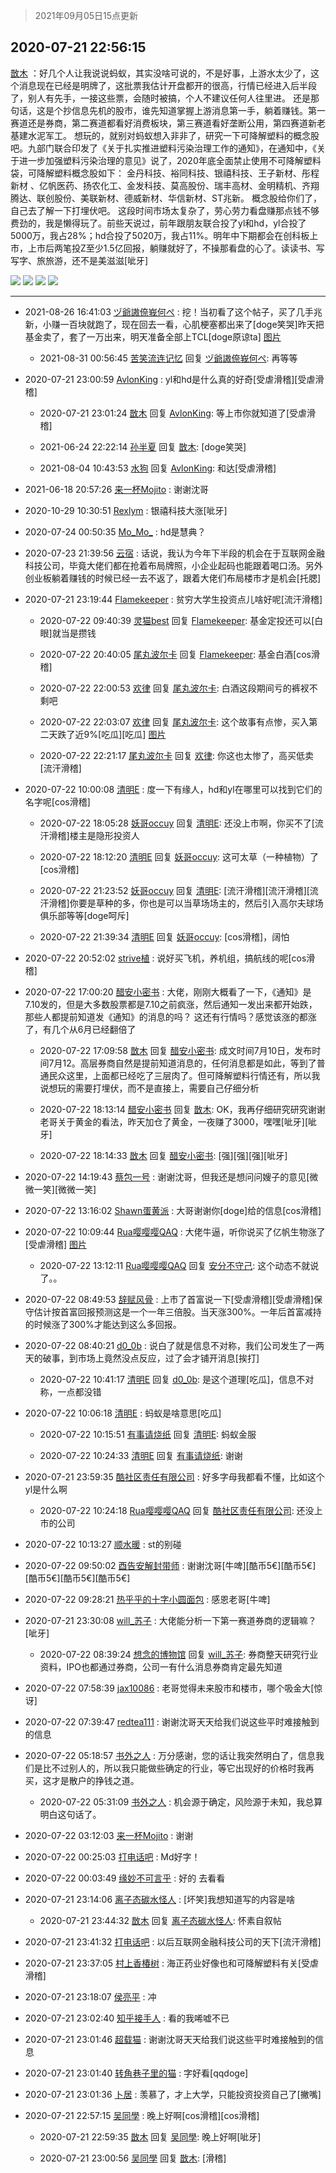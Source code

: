 > 2021年09月05日15点更新
<link rel="stylesheet" href="https://cdn.jsdelivr.net/gh/taotie6/sampleJSON@main/css/photo_show.css">


 ## 2020-07-21 22:56:15 

 [㪚木](https://www.coolapk.com/feed/20356115?shareKey=N2EyN2RmMmY1MGJiNjEzMTc1NzY~) ：好几个人让我说说蚂蚁，其实没啥可说的，不是好事，上游水太少了，这个消息现在已经是明牌了，这批票我估计开盘都开的很高，行情已经进入后半段了，别人有先手，一接这些票，会随时被搞，个人不建议任何人往里进。
还是那句话，这是个抄信息先机的股市，谁先知道掌握上游消息第一手，躺着赚钱<!--break-->。第一赛道还是券商，第二赛道都看好消费板块，第三赛道看好垄断公用，第四赛道新老基建水泥军工。
想玩的，就别对蚂蚁想入非非了，研究一下可降解塑料的概念股吧。九部门联合印发了《关于扎实推进塑料污染治理工作的通知》，在通知中，《关于进一步加强塑料污染治理的意见》说了，2020年底全面禁止使用不可降解塑料袋，可降解塑料概念股如下：
金丹科技、裕同科技、银禧科技、王子新材、彤程新材	、亿帆医药、扬农化工、金发科技、莫高股份、瑞丰高材、金明精机、齐翔腾达、联创股份、美联新材、德威新材、华信新材、ST兆新。
概念股给你们了，自己去了解一下打埋伏吧。
这段时间市场太复杂了，劳心劳力看盘赚那点钱不够费劲的，我是懒得玩了。前些天说过，前年跟朋友联合投了yl和hd，yl合投了5000万，我占28%；hd合投了5020万，我占11%。明年中下期都会在创科板上市，上市后两笔投Z至少1.5亿回报，躺赚就好了，不操那看盘的心了。读读书、写写字、旅旅游，还不是美滋滋[呲牙] 

<div class="album">
<img class="img-item" src="http://image.coolapk.com/feed/2020/0721/22/1081091_8950fc60_3372_8642@736x1307.jpeg" />
<img class="img-item" src="http://image.coolapk.com/feed/2020/0721/22/1081091_2d1ea9d9_3372_8644@1020x1811.jpeg" />
<img class="img-item" src="http://image.coolapk.com/feed/2020/0721/22/1081091_320966f6_3372_8646@826x1467.jpeg" />
<img class="img-item" src="http://image.coolapk.com/feed/2020/0721/22/1081091_3009ac1c_3372_8648@1034x1837.jpeg" />
</div>

 ------- 

- 2021-08-26 16:41:03 [ヅ爺謸倷峩何ぺ](uid=11968954) : 挖！当初看了这个帖子，买了几手兆新，小赚一百块就跑了，现在回去一看，心肌梗塞都出来了[doge笑哭]昨天把基金卖了，套了一万出来，明天准备全部上TCL[doge原谅ta] [图片](http://image.coolapk.com/feed/2021/0826/16/11968954_6f25242f_7249_1307@1080x2340.jpeg)

    - 2021-08-31 00:56:45 [苦笑流连记忆](uid=850644) 回复 [ヅ爺謸倷峩何ぺ](uid=11968954): 再等等 

- 2020-07-21 23:00:59 [AvlonKing](uid=964891) : yl和hd是什么真的好奇[受虐滑稽][受虐滑稽] 

    - 2020-07-21 23:01:24 [㪚木](uid=1081091) 回复 [AvlonKing](uid=964891): 等上市你就知道了[受虐滑稽] 

    - 2021-06-24 22:22:14 [孙半夏](uid=1851173) 回复 [㪚木](uid=1081091): [doge笑哭] 

    - 2021-08-04 10:43:53 [水狗](uid=1827990) 回复 [AvlonKing](uid=964891): 和达[受虐滑稽] 

- 2021-06-18 20:57:26 [来一杯Mojito](uid=718339) : 谢谢沈哥 

- 2020-10-29 10:30:51 [Rexlym](uid=2260807) : 银禧科技大涨[呲牙] 

- 2020-07-24 00:50:35 [Mo_Mo_](uid=432865) : hd是慧典？ 

- 2020-07-23 21:39:56 [云宿](uid=1369078) : 话说，我认为今年下半段的机会在于互联网金融科技公司，毕竟大佬们都在抢着布局牌照，小企业起码也能跟着喝口汤。另外创业板躺着赚钱的时候已经一去不返了，跟着大佬们布局楼市才是机会[托腮] 

- 2020-07-21 23:19:44 [Flamekeeper](uid=2999437) : 贫穷大学生投资点儿啥好呢[流汗滑稽] 

    - 2020-07-22 09:40:39 [灵猫best](uid=3290483) 回复 [Flamekeeper](uid=2999437): 基金定投还可以[白眼]就当是攒钱 

    - 2020-07-22 20:40:05 [尾丸波尔卡](uid=2443134) 回复 [Flamekeeper](uid=2999437): 基金白酒[cos滑稽] 

    - 2020-07-22 22:00:53 [欢律](uid=918479) 回复 [尾丸波尔卡](uid=2443134): 白酒这段期间亏的裤衩不剩吧 

    - 2020-07-22 22:03:07 [欢律](uid=918479) 回复 [尾丸波尔卡](uid=2443134): 这个故事有点惨，买入第二天跌了近9%[吃瓜][吃瓜] [图片](http://image.coolapk.com/feed/2020/0722/22/918479_6586_6908@828x1793.jpg)

    - 2020-07-22 22:21:17 [尾丸波尔卡](uid=2443134) 回复 [欢律](uid=918479): 你这也太惨了，高买低卖[流汗滑稽] 

- 2020-07-22 10:00:08 [清明E](uid=1792072) : 度一下有缘人，hd和yl在哪里可以找到它们的名字呢[cos滑稽] 

    - 2020-07-22 18:05:28 [妖哥occuy](uid=1388591) 回复 [清明E](uid=1792072): 还没上市啊，你买不了[流汗滑稽]楼主是隐形投资人 

    - 2020-07-22 18:12:20 [清明E](uid=1792072) 回复 [妖哥occuy](uid=1388591): 这可太草（一种植物）了[cos滑稽] 

    - 2020-07-22 21:23:52 [妖哥occuy](uid=1388591) 回复 [清明E](uid=1792072): [流汗滑稽][流汗滑稽][流汗滑稽]你要是草种的多，你也是可以当草场场主的，然后引入高尔夫球场俱乐部等等[doge呵斥] 

    - 2020-07-22 21:39:34 [清明E](uid=1792072) 回复 [妖哥occuy](uid=1388591): [cos滑稽]，阔怕 

- 2020-07-22 20:52:02 [strive植](uid=1468928) : 说好买飞机，养机组，搞航线的呢[cos滑稽] 

- 2020-07-22 17:00:20 [醋安小密书](uid=1946508) : 大佬，刚刚大概看了一下，《通知》是7.10发的，但是大多数股票都是7.10之前疯涨，然后通知一发出来都开始跌，那些人都提前知道发《通知》的消息的吗？
这还有行情吗？感觉该涨的都涨了，有几个从6月已经翻倍了 

    - 2020-07-22 17:09:58 [㪚木](uid=1081091) 回复 [醋安小密书](uid=1946508): 成文时间7月10日，发布时间7月12。高层券商自然是提前知道消息的，任何消息都是如此，等到了普通民众这里，上面都已经吃了三层肉了。但可降解塑料行情还有，所以我说想玩的需要打埋伏，而不是直接上，需要自己仔细分析 

    - 2020-07-22 18:13:14 [醋安小密书](uid=1946508) 回复 [㪚木](uid=1081091): OK，我再仔细研究研究谢谢老哥关于黄金的看法，昨天加仓了黄金，一夜赚了3000，嘿嘿[呲牙][呲牙] 

    - 2020-07-22 18:14:33 [㪚木](uid=1081091) 回复 [醋安小密书](uid=1946508): [强][强][强][呲牙] 

- 2020-07-22 14:19:43 [蔡包一号](uid=1270073) : 谢谢沈哥，但我还是想问问嫂子的意见[微微一笑][微微一笑] 

- 2020-07-22 13:16:02 [Shawn蛋黄派](uid=2642278) : 大哥谢谢你[doge]给的信息[cos滑稽] 

- 2020-07-22 10:09:44 [Rua嘤嘤嘤QAQ](uid=1172848) : 大佬牛逼，听你说买了亿帆生物涨了[受虐滑稽] [图片](http://image.coolapk.com/feed/2020/0722/10/1172848_99183d42_3782_9136@1080x2400.jpeg)

    - 2020-07-22 13:12:11 [Rua嘤嘤嘤QAQ](uid=1172848) 回复 [安分不守己](uid=708582): 这个动态不就说了。。 

- 2020-07-22 08:49:53 [辞赋风骨](uid=875865) : 上市了首富说一下[受虐滑稽][受虐滑稽]保守估计按首富回报预测这是一个一年三倍股。当天涨300%。一年后首富减持的时候涨了300%才能达到这么多回报。 

- 2020-07-22 08:40:21 [d0_0b](uid=466123) : 说白了就是信息不对称，我们公司发生了一两天的破事，到市场上竟然没点反应，过了会才铺开消息[挨打] 

    - 2020-07-22 10:41:17 [清明E](uid=1792072) 回复 [d0_0b](uid=466123): 是这个道理[吃瓜]，信息不对称，一点都没错 

- 2020-07-22 10:06:18 [清明E](uid=1792072) : 蚂蚁是啥意思[吃瓜] 

    - 2020-07-22 10:15:51 [有事请烧纸](uid=1802946) 回复 [清明E](uid=1792072): 蚂蚁金服 

    - 2020-07-22 10:24:33 [清明E](uid=1792072) 回复 [有事请烧纸](uid=1802946): 谢谢 

- 2020-07-21 23:59:35 [酷社区责任有限公司](uid=1078314) : 好多字母我都看不懂，比如这个yl是什么啊 

    - 2020-07-22 10:24:18 [Rua嘤嘤嘤QAQ](uid=1172848) 回复 [酷社区责任有限公司](uid=1078314): 还没上市的公司 

- 2020-07-22 10:13:27 [顺水暖](uid=2030768) : st的别碰 

- 2020-07-22 09:50:02 [酉告安解封带师](uid=1199540) : 谢谢沈哥[牛啤][酷币5€][酷币5€][酷币5€][酷币5€][酷币5€] 

- 2020-07-22 09:28:21 [热乎乎的十字小圆面包](uid=2334319) : 感恩老哥[牛啤] 

- 2020-07-21 23:30:08 [will_苏子](uid=529442) : 大佬能分析一下第一赛道券商的逻辑嘛？[呲牙] 

    - 2020-07-22 08:39:24 [想念的博物馆](uid=2050601) 回复 [will_苏子](uid=529442): 券商整天研究行业资料，IPO也都通过券商，公司一有什么消息券商肯定最先知道 

- 2020-07-22 07:58:39 [jax10086](uid=797822) : 老哥觉得未来股市和楼市，哪个吸金大[惊讶] 

- 2020-07-22 07:39:47 [redtea111](uid=3411517) : 谢谢沈哥天天给我们说这些平时难接触到的信息 

- 2020-07-22 05:18:57 [书外之人](uid=2547981) : 万分感谢，您的话让我突然明白了，信息我们是比不过别人的，所以我只能做些确定的行业，等它出现好的价格时我再买，这才是散户的挣钱之道。 

    - 2020-07-22 05:31:09 [书外之人](uid=2547981) : 机会源于确定，风险源于未知，我总算明白这句话了。 

- 2020-07-22 03:12:03 [来一杯Mojito](uid=718339) : 谢谢 

- 2020-07-22 00:25:03 [打电话吧](uid=1906112) : Md好字！ 

- 2020-07-22 00:03:49 [缘妙不可言乎](uid=1703584) : 好的 去看看 

- 2020-07-21 23:14:06 [离子态碳水怪人](uid=1112739) : [坏笑]我想知道写的内容是啥 

    - 2020-07-21 23:44:32 [㪚木](uid=1081091) 回复 [离子态碳水怪人](uid=1112739): 怀素自叙帖 

- 2020-07-21 23:41:32 [打电话吧](uid=1906112) : 以后互联网金融科技公司的天下[流汗滑稽] 

- 2020-07-21 23:37:05 [村上香椿树](uid=1121303) : 海正药业好像也和可降解塑料有关[受虐滑稽] 

- 2020-07-21 23:18:07 [侯亮平](uid=685087) : 冲 

- 2020-07-21 23:02:40 [知乎接手人](uid=1785267) : 看的我唏嘘不已 

- 2020-07-21 23:01:46 [超载猫](uid=1236380) : 谢谢沈哥天天给我们说这些平时难接触到的信息 

- 2020-07-21 23:01:40 [转角巷子里的猫](uid=990610) : 字好看[qqdoge] 

- 2020-07-21 23:01:36 [卜居](uid=1126803) : 羡慕了，才上大学，只能投资投资自己了[撇嘴] 

- 2020-07-21 22:57:15 [吴同學](uid=1320218) : 晚上好啊[cos滑稽][cos滑稽] 

    - 2020-07-21 22:59:35 [㪚木](uid=1081091) 回复 [吴同學](uid=1320218): 晚上好啊[呲牙] 

    - 2020-07-21 23:00:56 [吴同學](uid=1320218) 回复 [㪚木](uid=1081091): [滑稽] 

